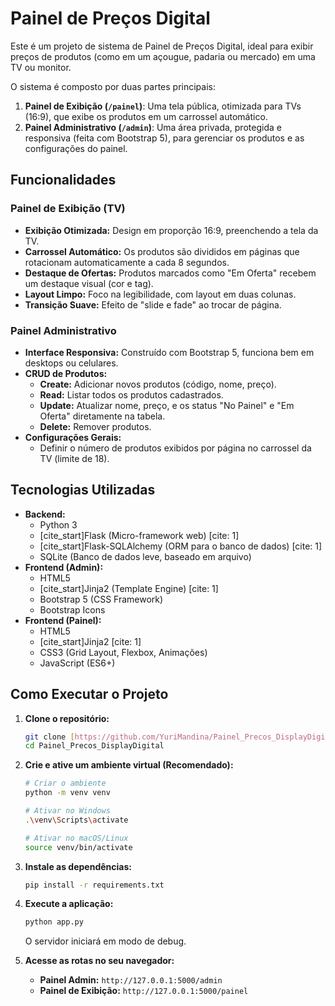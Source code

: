 # Painel de Preços Digital

Este é um projeto de sistema de Painel de Preços Digital, ideal para exibir preços de produtos (como em um açougue, padaria ou mercado) em uma TV ou monitor.

O sistema é composto por duas partes principais:
1.  **Painel de Exibição (`/painel`)**: Uma tela pública, otimizada para TVs (16:9), que exibe os produtos em um carrossel automático.
2.  **Painel Administrativo (`/admin`)**: Uma área privada, protegida e responsiva (feita com Bootstrap 5), para gerenciar os produtos e as configurações do painel.

## Funcionalidades

### Painel de Exibição (TV)
* **Exibição Otimizada:** Design em proporção 16:9, preenchendo a tela da TV.
* **Carrossel Automático:** Os produtos são divididos em páginas que rotacionam automaticamente a cada 8 segundos.
* **Destaque de Ofertas:** Produtos marcados como "Em Oferta" recebem um destaque visual (cor e tag).
* **Layout Limpo:** Foco na legibilidade, com layout em duas colunas.
* **Transição Suave:** Efeito de "slide e fade" ao trocar de página.

### Painel Administrativo
* **Interface Responsiva:** Construído com Bootstrap 5, funciona bem em desktops ou celulares.
* **CRUD de Produtos:**
    * **Create:** Adicionar novos produtos (código, nome, preço).
    * **Read:** Listar todos os produtos cadastrados.
    * **Update:** Atualizar nome, preço, e os status "No Painel" e "Em Oferta" diretamente na tabela.
    * **Delete:** Remover produtos.
* **Configurações Gerais:**
    * Definir o número de produtos exibidos por página no carrossel da TV (limite de 18).

## Tecnologias Utilizadas

* **Backend:**
    * Python 3
    * [cite_start]Flask (Micro-framework web) [cite: 1]
    * [cite_start]Flask-SQLAlchemy (ORM para o banco de dados) [cite: 1]
    * SQLite (Banco de dados leve, baseado em arquivo)
* **Frontend (Admin):**
    * HTML5
    * [cite_start]Jinja2 (Template Engine) [cite: 1]
    * Bootstrap 5 (CSS Framework)
    * Bootstrap Icons
* **Frontend (Painel):**
    * HTML5
    * [cite_start]Jinja2 [cite: 1]
    * CSS3 (Grid Layout, Flexbox, Animações)
    * JavaScript (ES6+)

## Como Executar o Projeto

1.  **Clone o repositório:**
    ```bash
    git clone [https://github.com/YuriMandina/Painel_Precos_DisplayDigital.git](https://github.com/YuriMandina/Painel_Precos_DisplayDigital.git)
    cd Painel_Precos_DisplayDigital
    ```

2.  **Crie e ative um ambiente virtual (Recomendado):**
    ```bash
    # Criar o ambiente
    python -m venv venv
    
    # Ativar no Windows
    .\venv\Scripts\activate
    
    # Ativar no macOS/Linux
    source venv/bin/activate
    ```

3.  **Instale as dependências:**
    ```bash
    pip install -r requirements.txt
    ```

4.  **Execute a aplicação:**
    ```bash
    python app.py
    ```
    O servidor iniciará em modo de debug.

5.  **Acesse as rotas no seu navegador:**
    * **Painel Admin:** `http://127.0.0.1:5000/admin`
    * **Painel de Exibição:** `http://127.0.0.1:5000/painel`